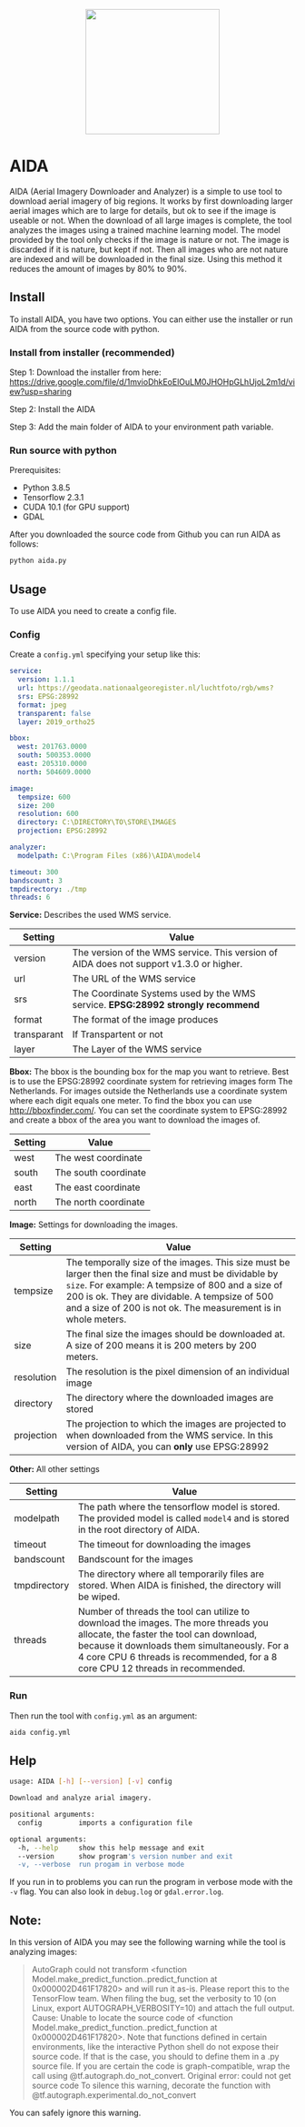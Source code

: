 <p align="center">
  <img width="236" height="220" src="https://i.imgur.com/bQ4E4m8.png">
</p>


AIDA
===================

AIDA (Aerial Imagery Downloader and Analyzer) is a simple to use tool to download aerial imagery of big regions. It works by first downloading larger aerial images which are to large for details, but ok to see if the image is useable or not. When the download of all large images is complete, the tool analyzes the images using a trained machine learning model. The model provided by the tool only checks if the image is nature or not. The image is discarded if it is nature, but kept if not. Then all images who are not nature are indexed and will be downloaded in the final size. Using this method it reduces the amount of images by 80% to 90%.




Install
---

To install AIDA, you have two options. You can either use the installer or run AIDA from the source code with python.

### Install from installer (recommended)

Step 1: Download the installer from here:
https://drive.google.com/file/d/1mvioDhkEoElOuLM0JHOHpGLhUjoL2m1d/view?usp=sharing

Step 2: Install the AIDA

Step 3: Add the main folder of AIDA to your environment path variable.



### Run source with python

Prerequisites:

- Python 3.8.5
- Tensorflow 2.3.1
- CUDA 10.1 (for GPU support)
- GDAL

After you downloaded the source code from Github you can run AIDA as follows:

```bash
python aida.py 
```



## Usage

To use AIDA you need to create a config file.

### Config
Create a `config.yml` specifying your setup like this:

```yaml
service:
  version: 1.1.1
  url: https://geodata.nationaalgeoregister.nl/luchtfoto/rgb/wms?
  srs: EPSG:28992
  format: jpeg
  transparent: false
  layer: 2019_ortho25

bbox:
  west: 201763.0000
  south: 500353.0000
  east: 205310.0000
  north: 504609.0000

image:
  tempsize: 600
  size: 200
  resolution: 600
  directory: C:\DIRECTORY\TO\STORE\IMAGES
  projection: EPSG:28992

analyzer:
  modelpath: C:\Program Files (x86)\AIDA\model4

timeout: 300
bandscount: 3
tmpdirectory: ./tmp
threads: 6
```



**Service:**
Describes the used WMS service.

| Setting     | Value                                                        |
| ----------- | ------------------------------------------------------------ |
| version     | The version of the WMS service. This version of AIDA does not support v1.3.0 or higher. |
| url         | The URL of the WMS service                                   |
| srs         | The Coordinate Systems used by the WMS service. **EPSG:28992 strongly recommend** |
| format      | The format of the image produces                             |
| transparant | If Transpartent or not                                       |
| layer       | The Layer of the WMS service                                 |

**Bbox:**
The bbox is the bounding box for the map you want to retrieve. Best is to use the EPSG:28992 coordinate system for retrieving images form The Netherlands. For images outside the Netherlands use a coordinate system where each digit equals one meter. To find the bbox you can use http://bboxfinder.com/. You can set the coordinate system to EPSG:28992 and create a bbox of the area you want to download the images of.

| Setting | Value                |
| ------- | -------------------- |
| west    | The west coordinate  |
| south   | The south coordinate |
| east    | The east coordinate  |
| north   | The north coordinate |

**Image:**
Settings for downloading the images.

| Setting    | Value                                                        |
| ---------- | ------------------------------------------------------------ |
| tempsize   | The temporally size of the images. This size must be larger then the final size and must be dividable by `size`. For example: A tempsize of 800 and a size of 200 is ok. They are dividable. A tempsize of 500 and a size of 200 is not ok. The measurement is in whole meters. |
| size       | The final size the images should be downloaded at. A size of 200 means it is 200 meters by 200 meters. |
| resolution | The resolution is the pixel dimension of an individual image |
| directory  | The directory where the downloaded images are stored         |
| projection | The projection to which the images are projected to when downloaded from the WMS service. In this version of AIDA, you can **only** use EPSG:28992 |

**Other:**
All other settings

| Setting      | Value                                                        |
| ------------ | ------------------------------------------------------------ |
| modelpath    | The path where the tensorflow model is stored. The provided model is called `model4` and is stored in the root directory of AIDA. |
| timeout      | The timeout for downloading the images                       |
| bandscount   | Bandscount for the images                                    |
| tmpdirectory | The directory where all temporarily files are stored. When AIDA is finished, the directory will be wiped. |
| threads      | Number of threads the tool can utilize to download the images. The more threads you allocate, the faster the tool can download, because it downloads them simultaneously. For a 4 core CPU 6 threads is recommended, for a 8 core CPU 12 threads in recommended. |



### Run

Then run the tool with `config.yml` as an argument:

```bash
aida config.yml
```



## Help

```bash
usage: AIDA [-h] [--version] [-v] config

Download and analyze arial imagery.

positional arguments:
  config         imports a configuration file

optional arguments:
  -h, --help     show this help message and exit
  --version      show program's version number and exit
  -v, --verbose  run progam in verbose mode
```

If you run in to problems you can run the program in verbose mode with the `-v` flag. You can also look in `debug.log` or `gdal.error.log`.



## Note:

In this version of AIDA you may see the following warning while the tool is analyzing images:

> AutoGraph could not transform <function Model.make_predict_function.<locals>.predict_function at 0x000002D461F17820> and will run it as-is.
> Please report this to the TensorFlow team. When filing the bug, set the verbosity to 10 (on Linux, export AUTOGRAPH_VERBOSITY=10) and attach the full output.
> Cause: Unable to locate the source code of <function Model.make_predict_function.<locals>.predict_function at 0x000002D461F17820>. Note that functions defined in certain environments, like the interactive Python shell do not expose their source code. If that is the case, you should to define them in a .py source file. If you are certain the code is graph-compatible, wrap the call using @tf.autograph.do_not_convert. Original error: could not get source code
> To silence this warning, decorate the function with @tf.autograph.experimental.do_not_convert

You can safely ignore this warning.